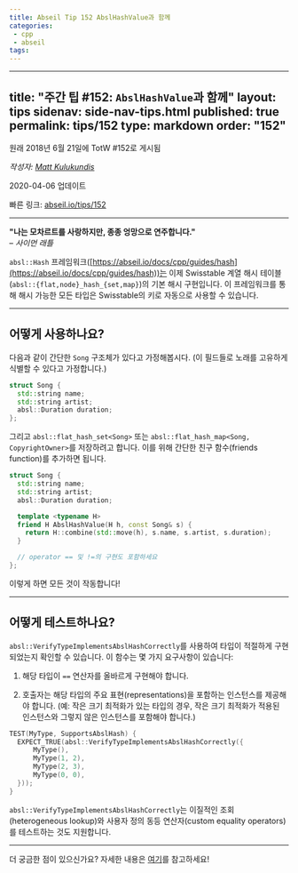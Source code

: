 ```yaml
---
title: Abseil Tip 152 AbslHashValue과 함께
categories:
 - cpp
 - abseil
tags:
---
```


---
title: "주간 팁 #152: <code>AbslHashValue</code>과 함께"
layout: tips
sidenav: side-nav-tips.html
published: true
permalink: tips/152
type: markdown
order: "152"
---

원래 2018년 6월 21일에 TotW #152로 게시됨

*작성자: [Matt Kulukundis](mailto:kfm@google.com)*

2020-04-06 업데이트

빠른 링크: [abseil.io/tips/152](https://abseil.io/tips/152)

---

**"나는 모차르트를 사랑하지만, 종종 엉망으로 연주합니다."**  
– *사이먼 래틀*

`absl::Hash` 프레임워크([https://abseil.io/docs/cpp/guides/hash](https://abseil.io/docs/cpp/guides/hash))는 이제 Swisstable 계열 해시 테이블(`absl::{flat,node}_hash_{set,map}`)의 기본 해시 구현입니다. 이 프레임워크를 통해 해시 가능한 모든 타입은 Swisstable의 키로 자동으로 사용할 수 있습니다.

---

## 어떻게 사용하나요?

다음과 같이 간단한 `Song` 구조체가 있다고 가정해봅시다. (이 필드들로 노래를 고유하게 식별할 수 있다고 가정합니다.)

```cpp
struct Song {
  std::string name;
  std::string artist;
  absl::Duration duration;
};
```

그리고 `absl::flat_hash_set<Song>` 또는 `absl::flat_hash_map<Song, CopyrightOwner>`를 저장하려고 합니다. 이를 위해 간단한 친구 함수(friends function)를 추가하면 됩니다.

```cpp
struct Song {
  std::string name;
  std::string artist;
  absl::Duration duration;

  template <typename H>
  friend H AbslHashValue(H h, const Song& s) {
    return H::combine(std::move(h), s.name, s.artist, s.duration);
  }

  // operator == 및 !=의 구현도 포함하세요
};
```

이렇게 하면 모든 것이 작동합니다!

---

## 어떻게 테스트하나요?

`absl::VerifyTypeImplementsAbslHashCorrectly`를 사용하여 타입이 적절하게 구현되었는지 확인할 수 있습니다. 이 함수는 몇 가지 요구사항이 있습니다:

1. 해당 타입이 `==` 연산자를 올바르게 구현해야 합니다.

2. 호출자는 해당 타입의 주요 표현(representations)을 포함하는 인스턴스를 제공해야 합니다. (예: 작은 크기 최적화가 있는 타입의 경우, 작은 크기 최적화가 적용된 인스턴스와 그렇지 않은 인스턴스를 포함해야 합니다.)

```cpp
TEST(MyType, SupportsAbslHash) {
  EXPECT_TRUE(absl::VerifyTypeImplementsAbslHashCorrectly({
      MyType(),
      MyType(1, 2),
      MyType(2, 3),
      MyType(0, 0),
  }));
}
```

`absl::VerifyTypeImplementsAbslHashCorrectly`는 이질적인 조회(heterogeneous lookup)와 사용자 정의 동등 연산자(custom equality operators)를 테스트하는 것도 지원합니다.

---

더 궁금한 점이 있으신가요? 자세한 내용은 [여기](https://abseil.io/docs/cpp/guides/hash)를 참고하세요!